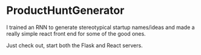# ProductHuntGenerator

I trained an RNN to generate stereotypical startup names/ideas and made a really simple react front end for some of the good ones.


Just check out, start both the Flask and React servers.
